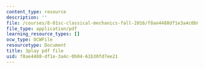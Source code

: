 ```yaml
---
content_type: resource
description: ''
file: /courses/8-01sc-classical-mechanics-fall-2016/f8ae4488df1e3a4c0b0461b30fd7ee21_7TljYDljC5w.pdf
file_type: application/pdf
learning_resource_types: []
ocw_type: OCWFile
resourcetype: Document
title: 3play pdf file
uid: f8ae4488-df1e-3a4c-0b04-61b30fd7ee21
---
```

